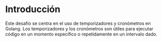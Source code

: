 # Introducción

Este desafío se centra en el uso de temporizadores y cronómetros en Golang. Los temporizadores y los cronómetros son útiles para ejecutar código en un momento específico o repetidamente en un intervalo dado.
